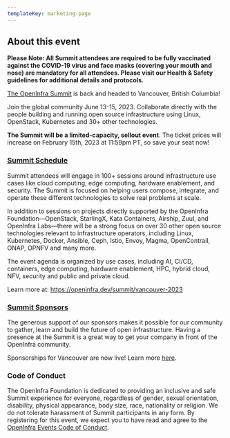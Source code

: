 ```yaml
---
templateKey: marketing-page
---
```


## About this event

**Please Note: All Summit attendees are required to be fully vaccinated against the COVID-19 virus and face masks (covering your mouth and nose) are mandatory for all attendees. Please visit our Health & Safety guidelines for additional details and protocols.**

[The OpenInfra Summit](https://openinfra.dev/summit/) is back and headed to Vancouver, British Columbia!

Join the global community June 13-15, 2023. Collaborate directly with the people building and running open source infrastructure using Linux, OpenStack, Kubernetes and 30+ other technologies.

**The Summit will be a limited-capacity, sellout event**. The ticket prices will increase on February 15th, 2023 at 11:59pm PT, so save your seat now!

### [**Summit Schedule**](https://openinfra.dev/summit-schedule)

Summit attendees will engage in 100+ sessions around infrastructure use cases like cloud computing, edge computing, hardware enablement, and security. The Summit is focused on helping users compose, integrate, and operate these different technologies to solve real problems at scale.

In addition to sessions on projects directly supported by the OpenInfra Foundation—OpenStack, StarlingX, Kata Containers, Airship, Zuul, and OpenInfra Labs—there will be a strong focus on over 30 other open source technologies relevant to infrastructure operators, including Linux, Kubernetes, Docker, Ansible, Ceph, Istio, Envoy, Magma, OpenContrail, ONAP, OPNFV and many more.

The event agenda is organized by use cases, including AI, CI/CD, containers, edge computing, hardware enablement, HPC, hybrid cloud, NFV, security and public and private cloud.

Learn more at: https://openinfra.dev/summit/vancouver-2023

### [**Summit Sponsors**](https://openinfra.dev/summit-sponsor)

The generous support of our sponsors makes it possible for our community to gather, learn and build the future of open infrastructure. Having a presence at the Summit is a great way to get your company in front of the OpenInfra community.

Sponsorships for Vancouver are now live! Learn more [here](https://openinfra.dev/summit/vancouver-2023/summit-sponsor/).

### **Code of Conduct**

The OpenInfra Foundation is dedicated to providing an inclusive and safe Summit experience for everyone, regardless of gender, sexual orientation, disability, physical appearance, body size, race, nationality or religion. We do not tolerate harassment of Summit participants in any form. By registering for this event, we expect you to have read and agree to the [OpenInfra Events Code of Conduct](https://openinfra.dev/legal/code-of-conduct/events).